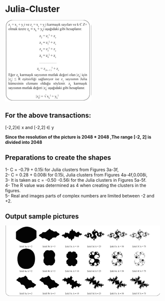 # Julia-Cluster

![account_operation_image](https://github.com/suleymanayaz/Julia-Cluster/blob/master/account_operation_image.PNG)


## For the above transactions:
[-2,2]∈ x  and  [-2,2] ∈ y 

**Since the resolution of the picture is 2048 * 2048 ,The range [-2, 2] is divided into 2048**
## Preparations to create the shapes
1- C = -0.79 + 0.15i for Julia clusters from Figures 3a-3f,<br/>
2- C = 0.28 + 0.008i for 0.15i, Julia clusters from Figures 4a-4f,0.008i,<br/>
3- It is taken as c = -0.50 -0.56i for the Julia clusters in Figures 5a-5f.<br/>
4- The R value was determined as 4 when creating the clusters in the figures.<br/>
5- Real and images parts of complex numbers are limited between -2 and +2.<br/>

## Output sample pictures
![output_example_image](https://github.com/suleymanayaz/Julia-Cluster/blob/master/output_image.PNG)

